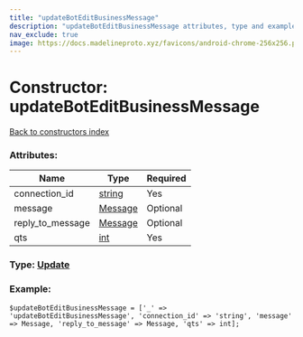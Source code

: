 ```yaml
---
title: "updateBotEditBusinessMessage"
description: "updateBotEditBusinessMessage attributes, type and example"
nav_exclude: true
image: https://docs.madelineproto.xyz/favicons/android-chrome-256x256.png
---
```

# Constructor: updateBotEditBusinessMessage  
[Back to constructors index](/API_docs/constructors/index.html)



### Attributes:

| Name     |    Type       | Required |
|----------|---------------|----------|
|connection\_id|[string](/API_docs/types/string.html) | Yes|
|message|[Message](/API_docs/types/Message.html) | Optional|
|reply\_to\_message|[Message](/API_docs/types/Message.html) | Optional|
|qts|[int](/API_docs/types/int.html) | Yes|



### Type: [Update](/API_docs/types/Update.html)


### Example:

```
$updateBotEditBusinessMessage = ['_' => 'updateBotEditBusinessMessage', 'connection_id' => 'string', 'message' => Message, 'reply_to_message' => Message, 'qts' => int];
```  
